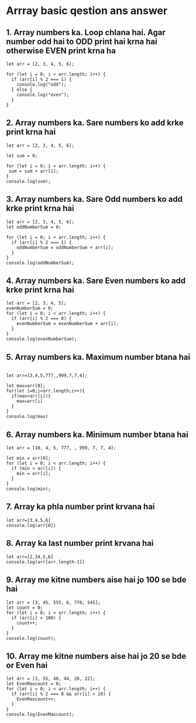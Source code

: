 # Arrray basic qestion ans answer #
 
## 1. Array numbers ka. Loop chlana hai. Agar number odd hai to ODD print hai krna hai otherwise EVEN print krna ha ##

```
let arr = [2, 3, 4, 5, 6];

for (let i = 0; i < arr.length; i++) {
  if (arr[i] % 2 === 1) {
    console.log("odd");
  } else {
    console.log("even");
  }
}
```

 ## 2. Array numbers ka. Sare numbers ko add krke print krna hai ##
 ```
let arr = [2, 3, 4, 5, 6];

let sum = 0;

for (let i = 0; i < arr.length; i++) {
  sum = sum + arr[i];
}
console.log(sum);
```

## 3. Array numbers ka. Sare Odd numbers ko add krke print krna hai
```
let arr = [2, 3, 4, 5, 6];
let oddNumberSum = 0;

for (let i = 0; i < arr.length; i++) {
  if (arr[i] % 2 === 1) {
    oddNumberSum = oddNumberSum + arr[i];
  }
}
console.log(oddNumberSum);
```

## 4. Array numbers ka. Sare Even numbers ko add krke print krna hai ##
```
let arr = [2, 3, 4, 5];
evenNumberSum = 0;
for (let i = 0; i < arr.length; i++) {
  if (arr[i] % 2 === 0) {
    evenNumberSum = evenNumberSum + arr[i];
  }
}
console.log(evenNumberSum);
```
## 5. Array numbers ka. Maximum number btana hai ##
```

let arr=[3,4,5,777,,999,7,7,4];

let max=arr[0];
for(let i=0;i<arr.length;i++){
  if(max<arr[i]){
    max=arr[i]
  }
}
console.log(max)
```

## 6. Array numbers ka. Minimum number btana hai
```
let arr = [10, 4, 5, 777, , 999, 7, 7, 4];

let min = arr[0];
for (let i = 0; i < arr.length; i++) {
  if (min > arr[i]) {
    min = arr[i];
  }
}
console.log(min);
```
## 7. Array ka phla number print krvana hai ##
```
let arr=[3,4,5,6]
console.log(arr[0])
```
 ## 8. Array ka last number print krvana hai ##
 ```
let arr=[2,34,5,6]
console.log(arr[arr.length-1])
```
## 9. Array me kitne numbers aise hai jo 100 se bde hai ##
```
let arr = [3, 45, 555, 6, 770, 545];
let count = 0;
for (let i = 0; i < arr.length; i++) {
  if (arr[i] > 100) {
    count++;
  }
}
console.log(count);
```
## 10. Array me kitne numbers aise hai jo 20 se bde or Even hai ##
```
let arr = [3, 55, 40, 44, 20, 22];
let EvenMaxcount = 0;
for (let i = 0; i < arr.length; i++) {
  if (arr[i] % 2 === 0 && arr[i] > 20) {
    EvenMaxcount++;
  }
}
console.log(EvenMaxcount);
```
